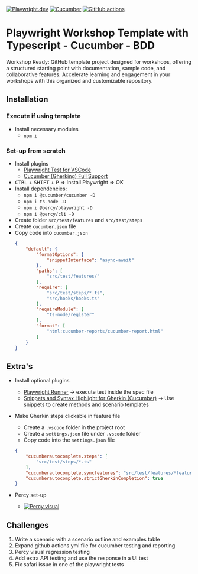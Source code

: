 [![Playwright.dev](https://img.shields.io/badge/Documentation-Playwright-45ba4b.svg?logo=playwright)](https://playwright.dev/docs/intro)
[![Cucumber](https://img.shields.io/badge/Documentation-Cucumber-23d96c.svg?logo=cucumber)](https://cucumber.io/docs/cucumber)
[![GitHub actions](https://img.shields.io/badge/Documentation-GitHub%20Actions-23d96c.svg?logo=github)](https://playwright.dev/docs/ci-intro)
<br>

# Playwright Workshop Template with Typescript - Cucumber - BDD

Workshop Ready: GitHub template project designed for workshops, offering a structured starting point with documentation, sample code, and collaborative features. Accelerate learning and engagement in your workshops with this organized and customizable repository.

## Installation

### Execute if using template

- Install necessary modules
    - `npm i`

### Set-up from scratch

- Install plugins
    - [Playwright Test for VSCode](vscode:extension/ms-playwright.playwright)
    - [Cucumber (Gherking) Full Support](vscode:extension/alexkrechik.cucumberautocomplete)
- <kbd>CTRL</kbd> + <kbd>SHIFT</kbd> + <kbd>P</kbd> => Install Playwright => OK
- Install dependencies: 
    - `npm i @cucumber/cucumber -D`
    - `npm i ts-node -D`
    - `npm i @percy/playwright -D`
    - `npm i @percy/cli -D`
- Create folder `src/test/features` and `src/test/steps`
- Create `cucumber.json` file
- Copy code into `cucumber.json`
    ```json
    {
        "default": {
            "formatOptions": {
                "snippetInterface": "async-await"
            },
            "paths": [
                "src/test/features/"
            ],
            "require": [
                "src/test/steps/*.ts",
                "src/hooks/hooks.ts"
            ],
            "requireModule": [
                "ts-node/register"
            ],
            "format": [
                "html:cucumber-reports/cucumber-report.html"
            ]
        }
    }
    ```

## Extra's

- Install optional plugins
    - [Playwright Runner](vscode:extension/ortoni.ortoni) -> execute test inside the spec file
    - [Snippets and Syntax Highlight for Gherkin (Cucumber)](vscode:extension/stevejpurves.cucumber) -> Use snippets to create methods and scenario templates

- Make Gherkin steps clickable in feature file
    - Create a `.vscode` folder in the project root
    - Create a `settings.json` file under `.vscode` folder
    - Copy code into the `settings.json` file
    
    ```json
    {
        "cucumberautocomplete.steps": [
            "src/test/steps/*.ts"
        ],
        "cucumberautocomplete.syncfeatures": "src/test/features/*feature", 
        "cucumberautocomplete.strictGherkinCompletion": true
    }
    ```

- Percy set-up 
    - [![Percy visual](https://img.shields.io/badge/Documentation-Percy-23d96c.svg?logo=percy)](https://www.browserstack.com/docs/percy/integrate/playwright)

## Challenges

1. Write a scenario with a scenario outline and examples table
2. Expand github actions yml file for cucumber​ testing and reporting
3. Percy visual regression testing
4. Add extra API testing and use the response in a UI test
5. Fix safari issue in one of the playwright tests
